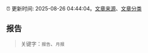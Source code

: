 :alarm_clock: 更新时间: 2025-08-26 04:44:04。[文章来源](/README.md)、[文章分类](/TAGS.md)

## 报告


> 关键字：`报告`、`月报`



